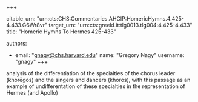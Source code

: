 +++


citable_urn: "urn:cts:CHS:Commentaries.AHCIP:HomericHymns.4.425-4.433.G6Wr8vr"
target_urn: "urn:cts:greekLit:tlg0013.tlg004:4.425-4.433"
title: "Homeric Hymns To Hermes 425-433"

authors:
- email: "gnagy@chs.harvard.edu"
  name: "Gregory Nagy"
  username: "gnagy"
+++

<p>analysis of the differentiation of the specialties of the chorus leader (khorēgos) and the singers and dancers (khoros), with this passage as an example of undifferentation of these specialties in the representation of Hermes (and Apollo)</p>